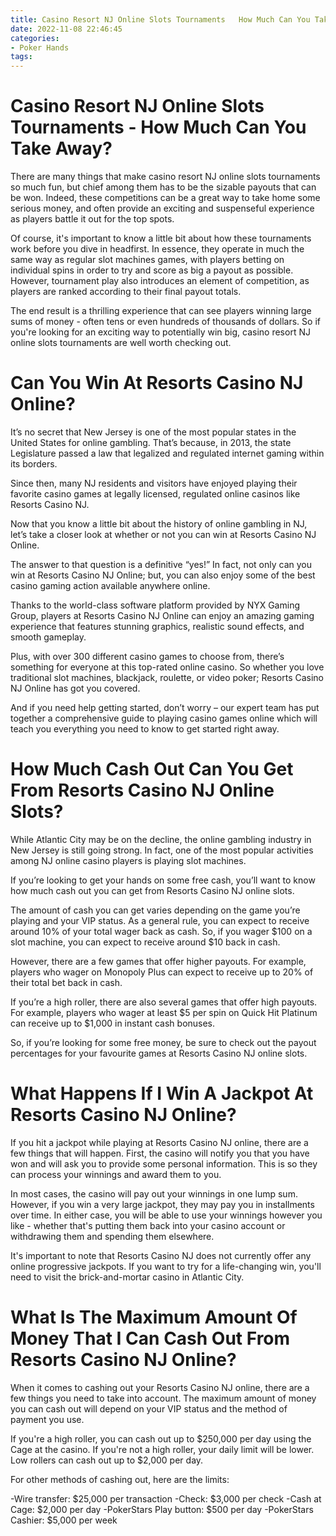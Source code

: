 ```yaml
---
title: Casino Resort NJ Online Slots Tournaments   How Much Can You Take Away
date: 2022-11-08 22:46:45
categories:
- Poker Hands
tags:
---
```



#  Casino Resort NJ Online Slots Tournaments - How Much Can You Take Away?

There are many things that make casino resort NJ online slots tournaments so much fun, but chief among them has to be the sizable payouts that can be won. Indeed, these competitions can be a great way to take home some serious money, and often provide an exciting and suspenseful experience as players battle it out for the top spots.

Of course, it's important to know a little bit about how these tournaments work before you dive in headfirst. In essence, they operate in much the same way as regular slot machines games, with players betting on individual spins in order to try and score as big a payout as possible. However, tournament play also introduces an element of competition, as players are ranked according to their final payout totals.

The end result is a thrilling experience that can see players winning large sums of money - often tens or even hundreds of thousands of dollars. So if you're looking for an exciting way to potentially win big, casino resort NJ online slots tournaments are well worth checking out.

#  Can You Win At Resorts Casino NJ Online?

It’s no secret that New Jersey is one of the most popular states in the United States for online gambling. That’s because, in 2013, the state Legislature passed a law that legalized and regulated internet gaming within its borders.

Since then, many NJ residents and visitors have enjoyed playing their favorite casino games at legally licensed, regulated online casinos like Resorts Casino NJ.

Now that you know a little bit about the history of online gambling in NJ, let’s take a closer look at whether or not you can win at Resorts Casino NJ Online.

The answer to that question is a definitive “yes!” In fact, not only can you win at Resorts Casino NJ Online; but, you can also enjoy some of the best casino gaming action available anywhere online.

Thanks to the world-class software platform provided by NYX Gaming Group, players at Resorts Casino NJ Online can enjoy an amazing gaming experience that features stunning graphics, realistic sound effects, and smooth gameplay.

Plus, with over 300 different casino games to choose from, there’s something for everyone at this top-rated online casino. So whether you love traditional slot machines, blackjack, roulette, or video poker; Resorts Casino NJ Online has got you covered.

And if you need help getting started, don’t worry – our expert team has put together a comprehensive guide to playing casino games online which will teach you everything you need to know to get started right away.

#  How Much Cash Out Can You Get From Resorts Casino NJ Online Slots?

While Atlantic City may be on the decline, the online gambling industry in New Jersey is still going strong. In fact, one of the most popular activities among NJ online casino players is playing slot machines.

If you’re looking to get your hands on some free cash, you’ll want to know how much cash out you can get from Resorts Casino NJ online slots.

The amount of cash you can get varies depending on the game you’re playing and your VIP status. As a general rule, you can expect to receive around 10% of your total wager back as cash. So, if you wager $100 on a slot machine, you can expect to receive around $10 back in cash.

However, there are a few games that offer higher payouts. For example, players who wager on Monopoly Plus can expect to receive up to 20% of their total bet back in cash.

If you’re a high roller, there are also several games that offer high payouts. For example, players who wager at least $5 per spin on Quick Hit Platinum can receive up to $1,000 in instant cash bonuses.

So, if you’re looking for some free money, be sure to check out the payout percentages for your favourite games at Resorts Casino NJ online slots.

#  What Happens If I Win A Jackpot At Resorts Casino NJ Online?

If you hit a jackpot while playing at Resorts Casino NJ online, there are a few things that will happen. First, the casino will notify you that you have won and will ask you to provide some personal information. This is so they can process your winnings and award them to you.

In most cases, the casino will pay out your winnings in one lump sum. However, if you win a very large jackpot, they may pay you in installments over time. In either case, you will be able to use your winnings however you like - whether that's putting them back into your casino account or withdrawing them and spending them elsewhere.

It's important to note that Resorts Casino NJ does not currently offer any online progressive jackpots. If you want to try for a life-changing win, you'll need to visit the brick-and-mortar casino in Atlantic City.

#  What Is The Maximum Amount Of Money That I Can Cash Out From Resorts Casino NJ Online?

When it comes to cashing out your Resorts Casino NJ online, there are a few things you need to take into account. The maximum amount of money you can cash out will depend on your VIP status and the method of payment you use.

If you're a high roller, you can cash out up to $250,000 per day using the Cage at the casino. If you're not a high roller, your daily limit will be lower. Low rollers can cash out up to $2,000 per day.

For other methods of cashing out, here are the limits:

-Wire transfer: $25,000 per transaction
-Check: $3,000 per check
-Cash at Cage: $2,000 per day
-PokerStars Play button: $500 per day
-PokerStars Cashier: $5,000 per week